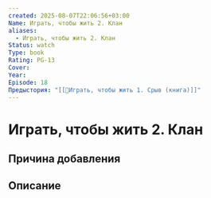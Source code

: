 ```yaml
---
created: 2025-08-07T22:06:56+03:00
Name: Играть, чтобы жить 2. Клан
aliases:
  - Играть, чтобы жить 2. Клан
Status: watch
Type: book
Rating: PG-13
Cover: 
Year: 
Episode: 18
Предыстория: "[[📘Играть, чтобы жить 1. Срыв (книга)]]"
---
```


# Играть, чтобы жить 2. Клан








## Причина добавления




## Описание



